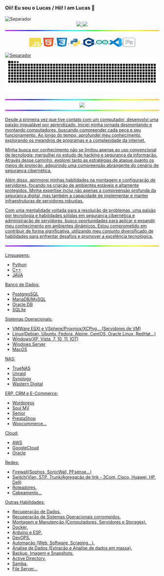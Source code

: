 ### Oii! Eu sou o Lucas / Hii! I am Lucas 👋
<img align="center" alt="Separador" height="3" src="https://raw.githubusercontent.com/lucasmellolm/lucasmellolm/master/separator.gif">

<div align="center" style="display: inline_block">
 <a href="https://github.com/lucaslamdev">
 <img height="180em" src="https://github-readme-stats.vercel.app/api?username=lucaslamdev&show_icons=true&theme=dracula&include_all_commits=true&count_private=true"/>
 <img height="180em" src="https://github-readme-stats.vercel.app/api/top-langs/?username=lucaslamdev&layout=compact&langs_count=7&theme=dracula"/>
</div>
 
<img align="center" alt="Separador" height="3" src="https://raw.githubusercontent.com/lucaslamdev/lucaslamdev/master/separator.gif">
                                                                                                                                        
<br>

<div align="center" style="display: inline_block"><br>
  <img align="center" alt="Lucas-Js" height="30" width="40" src="https://raw.githubusercontent.com/devicons/devicon/master/icons/javascript/javascript-plain.svg">
  <img align="center" alt="Lucas-HTML" height="30" width="40" src="https://raw.githubusercontent.com/devicons/devicon/master/icons/html5/html5-original.svg">
  <img align="center" alt="Lucas-CSS" height="30" width="40" src="https://raw.githubusercontent.com/devicons/devicon/master/icons/css3/css3-original.svg">
  <img align="center" alt="Lucas-Python" height="30" width="40" src="https://raw.githubusercontent.com/devicons/devicon/master/icons/python/python-original.svg">
  <img align="center" alt="Lucas-Cplusplus" height="30" width="40" src="https://raw.githubusercontent.com/devicons/devicon/master/icons/cplusplus/cplusplus-plain.svg">
  <img align="center" alt="Lucas-Arduino" height="30" width="40" src="https://github.com/devicons/devicon/blob/master/icons/arduino/arduino-original.svg">
  <img align="center" alt="Lucas-VSCODE" height="30" width="40" src="https://github.com/devicons/devicon/blob/master/icons/vscode/vscode-original.svg">
  <img align="center" alt="Lucas-Photoshop" height="30" width="40" src="https://github.com/devicons/devicon/blob/master/icons/photoshop/photoshop-line.svg">
</div>

<br>

<img align="center" alt="Separador" height="3" src="https://raw.githubusercontent.com/lucasmellolm/lucasmellolm/master/separator.gif">
 
<div align="center" style="display: inline_block">
 <img align="center" alt="Cobrinha" src="https://raw.githubusercontent.com/lucaslamdev/lucaslamdev/output/github-snake.svg">
</div>

<br>

<img align="center" alt="Separador" height="3" src="https://raw.githubusercontent.com/lucaslamdev/lucaslamdev/master/separator.gif">
 
<div align="center" style="display: inline_block">
<img align="center" src="https://profile-counter.glitch.me/lucasmellolm/count.svg" />
</div>

<img align="center" alt="Separador" height="3" src="https://raw.githubusercontent.com/lucaslamdev/lucaslamdev/master/separator.gif">

Desde a primeira vez que tive contato com um computador, desenvolvi uma paixão inigualável por aprendizado. Iniciei minha jornada desmontando e montando computadores, buscando compreender cada peça e seu funcionamento. Ao longo do tempo, aprofundei meu conhecimento, explorando os meandros de programas e a complexidade da internet.

Minha busca por conhecimento não se limitou apenas ao uso convencional de tecnologia; mergulhei no estudo de hacking e segurança da informação. Através desse caminho, explorei tanto as estratégias de ataque quanto os meios de proteção, adquirindo uma compreensão abrangente do cenário de segurança cibernética.

Além disso, aprimorei minhas habilidades na montagem e configuração de servidores, focando na criação de ambientes estáveis e altamente protegidos. Minha expertise inclui não apenas a compreensão profunda da segurança digital, mas também a capacidade de implementar e manter infraestruturas de servidores robustas.

Com uma mentalidade voltada para a resolução de problemas, uma paixão por tecnologia e habilidades sólidas em segurança cibernética e administração de servidores, busco oportunidades para aplicar e expandir meu conhecimento em ambientes dinâmicos. Estou comprometido em contribuir de forma significativa, utilizando meu conjunto diversificado de habilidades para enfrentar desafios e promover a excelência tecnológica.

<img align="center" alt="Separador" height="3" src="https://raw.githubusercontent.com/lucaslamdev/lucaslamdev/master/separator.gif">

Linguagens:
- Python
- C++
- JAVA

Banco de Dados:
- PostgresSQL
- MariaDB/MySQL
- Oracle DB
- SQLite

Sistemas Operacionais:
- VMWare ESXI e VSphere/Proxmox/XCPng... (Servidores de VM)
- Linux(Debian, Ubuntu, Fedora, Alpine, CentOS, Oracle Linux, RedHat...)
- Windows(XP, Vista, 7, 10, 11, IOT)
- Windows Server
- MacOS

NAS:
- TrueNAS
- Unraid
- Synology
- Wastern Digital

ERP, CRM e E-Commerce:
- Wordpress
- Soul MV
- Senior
- PrestaShop
- Woocommerce...

Cloud:
- AWS
- GoogleCloud
- Oracle

Redes:
- Firewall(Sophos, SonicWall, PFsense...)
- Switch(Vlan, STP, Trunk/Agregação de link - 3Com, Cisco, Huawei, HP, Dell)
- Roteadores.
- Cabeamento...

Outras Habilidades:
- Recuperação de Dados.
- Recuperação de Sistemas Operacionais corrompidos.
- Montagem e Manutenção (Computadores, Servidores e Storages).
- Docker.
- Arduino e ESP.
- DevOPS.
- Automação (Web, Software, Scraping...).
- Analise de Dados (Extração e Analise de dados em massa).
- Backup, Imagem e Snapshots.
- Active Directory.
- Samba.
- File Server...

